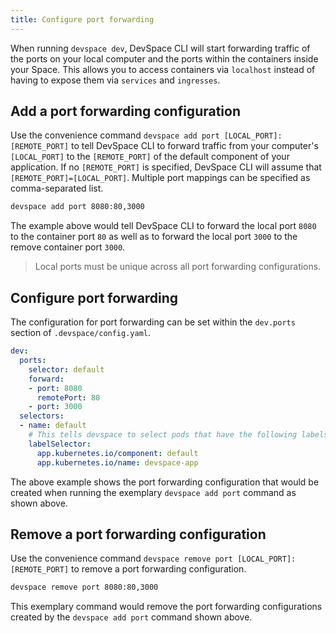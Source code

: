 ```yaml
---
title: Configure port forwarding
---
```


When running `devspace dev`, DevSpace CLI will start forwarding traffic of the ports on your local computer and the ports within the containers inside your Space. This allows you to access containers via `localhost` instead of having to expose them via `services` and `ingresses`.

## Add a port forwarding configuration
Use the convenience command `devspace add port [LOCAL_PORT]:[REMOTE_PORT]` to tell DevSpace CLI to forward traffic from your computer's `[LOCAL_PORT]` to the `[REMOTE_PORT]` of the default component of your application. If no `[REMOTE_PORT]` is specified, DevSpace CLI will assume that `[REMOTE_PORT]=[LOCAL_PORT]`. Multiple port mappings can be specified as comma-separated list.
```bash
devspace add port 8080:80,3000
```
The example above would tell DevSpace CLI to forward the local port `8080` to the container port `80` as well as to forward the local port `3000` to the remove container port `3000`.

> Local ports must be unique across all port forwarding configurations.

## Configure port forwarding
The configuration for port forwarding can be set within the `dev.ports` section of `.devspace/config.yaml`.
```yaml
dev:
  ports:
    selector: default
    forward:
    - port: 8080
      remotePort: 80
    - port: 3000
  selectors:
  - name: default
    # This tells devspace to select pods that have the following labels
    labelSelector:
      app.kubernetes.io/component: default
      app.kubernetes.io/name: devspace-app
```
The above example shows the port forwarding configuration that would be created when running the exemplary `devspace add port` command as shown above.

## Remove a port forwarding configuration
Use the convenience command `devspace remove port [LOCAL_PORT]:[REMOTE_PORT]` to remove a port forwarding configuration.
```bash
devspace remove port 8080:80,3000
```
This exemplary command would remove the port forwarding configurations created by the `devspace add port` command shown above.
